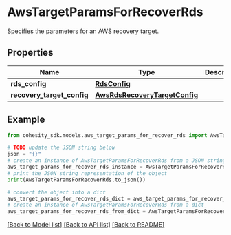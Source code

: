 # AwsTargetParamsForRecoverRds

Specifies the parameters for an AWS recovery target.

## Properties

Name | Type | Description | Notes
------------ | ------------- | ------------- | -------------
**rds_config** | [**RdsConfig**](RdsConfig.md) |  | [optional] 
**recovery_target_config** | [**AwsRdsRecoveryTargetConfig**](AwsRdsRecoveryTargetConfig.md) |  | [optional] 

## Example

```python
from cohesity_sdk.models.aws_target_params_for_recover_rds import AwsTargetParamsForRecoverRds

# TODO update the JSON string below
json = "{}"
# create an instance of AwsTargetParamsForRecoverRds from a JSON string
aws_target_params_for_recover_rds_instance = AwsTargetParamsForRecoverRds.from_json(json)
# print the JSON string representation of the object
print(AwsTargetParamsForRecoverRds.to_json())

# convert the object into a dict
aws_target_params_for_recover_rds_dict = aws_target_params_for_recover_rds_instance.to_dict()
# create an instance of AwsTargetParamsForRecoverRds from a dict
aws_target_params_for_recover_rds_from_dict = AwsTargetParamsForRecoverRds.from_dict(aws_target_params_for_recover_rds_dict)
```
[[Back to Model list]](../README.md#documentation-for-models) [[Back to API list]](../README.md#documentation-for-api-endpoints) [[Back to README]](../README.md)


